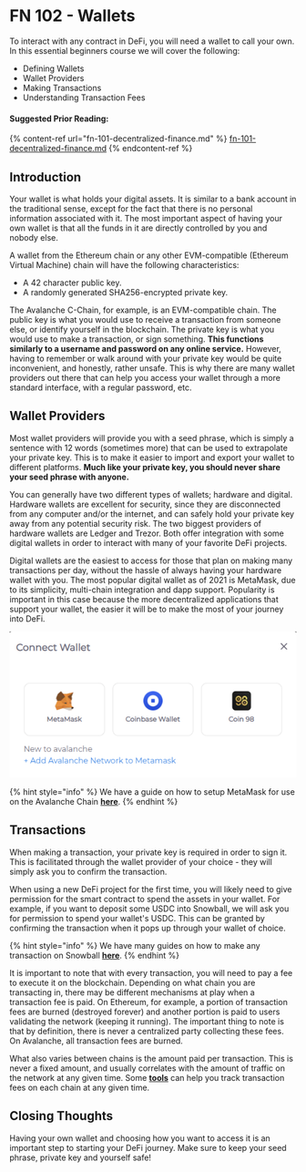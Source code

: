 # FN 102 - Wallets

To interact with any contract in DeFi, you will need a wallet to call your own. In this essential beginners course we will cover the following:

* Defining Wallets
* Wallet Providers
* Making Transactions
* Understanding Transaction Fees

#### Suggested Prior Reading:

{% content-ref url="fn-101-decentralized-finance.md" %}
[fn-101-decentralized-finance.md](fn-101-decentralized-finance.md)
{% endcontent-ref %}

## Introduction

Your wallet is what holds your digital assets. It is similar to a bank account in the traditional sense, except for the fact that there is no personal information associated with it. The most important aspect of having your own wallet is that all the funds in it are directly controlled by you and nobody else.

A wallet from the Ethereum chain or any other EVM-compatible (Ethereum Virtual Machine) chain will have the following characteristics:

* A 42 character public key.
* A randomly generated SHA256-encrypted private key.

The Avalanche C-Chain, for example, is an EVM-compatible chain. The public key is what you would use to receive a transaction from someone else, or identify yourself in the blockchain. The private key is what you would use to make a transaction, or sign something. **This functions similarly to a username and password on any online service.** However, having to remember or walk around with your private key would be quite inconvenient, and honestly, rather unsafe. This is why there are many wallet providers out there that can help you access your wallet through a more standard interface, with a regular password, etc.

## Wallet Providers

Most wallet providers will provide you with a seed phrase, which is simply a sentence with 12 words (sometimes more) that can be used to extrapolate your private key. This is to make it easier to import and export your wallet to different platforms. **Much like your private key, you should never share your seed phrase with anyone.**

You can generally have two different types of wallets; hardware and digital. Hardware wallets are excellent for security, since they are disconnected from any computer and/or the internet, and can safely hold your private key away from any potential security risk. The two biggest providers of hardware wallets are Ledger and Trezor. Both offer integration with some digital wallets in order to interact with many of your favorite DeFi projects.

Digital wallets are the easiest to access for those that plan on making many transactions per day, without the hassle of always having your hardware wallet with you. The most popular digital wallet as of 2021 is MetaMask, due to its simplicity, multi-chain integration and dapp support. Popularity is important in this case because the more decentralized applications that support your wallet, the easier it will be to make the most of your journey into DeFi.

![Snowball's Supported Wallets](<../../.gitbook/assets/image (16).png>)

{% hint style="info" %}
We have a guide on how to setup MetaMask for use on the Avalanche Chain [**here**](../../resources/guides/setting-up-metamask.md#1-metamask-setup).
{% endhint %}

## Transactions

When making a transaction, your private key is required in order to sign it. This is facilitated through the wallet provider of your choice - they will simply ask you to confirm the transaction.

When using a new DeFi project for the first time, you will likely need to give permission for the smart contract to spend the assets in your wallet. For example, if you want to deposit some USDC into Snowball, we will ask you for permission to spend your wallet's USDC. This can be granted by confirming the transaction when it pops up through your wallet of choice.

{% hint style="info" %}
We have many guides on how to make any transaction on Snowball [**here**](../../resources/guides/).
{% endhint %}

It is important to note that with every transaction, you will need to pay a fee to execute it on the blockchain. Depending on what chain you are transacting in, there may be different mechanisms at play when a transaction fee is paid. On Ethereum, for example, a portion of transaction fees are burned (destroyed forever) and another portion is paid to users validating the network (keeping it running). The important thing to note is that by definition, there is never a centralized party collecting these fees. On Avalanche, all transaction fees are burned.

What also varies between chains is the amount paid per transaction. This is never a fixed amount, and usually correlates with the amount of traffic on the network at any given time. Some [**tools**](https://cointool.app/gasPrice/avax) can help you track transaction fees on each chain at any given time.

## Closing Thoughts

Having your own wallet and choosing how you want to access it is an important step to starting your DeFi journey. Make sure to keep your seed phrase, private key and yourself safe!
